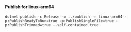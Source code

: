 #### Publish for linux-arm64

`dotnet publish -c Release -o ../publish -r linux-arm64 -p:PublishReadyToRun=true -p:PublishSingleFile=true -p:PublishTrimmed=true --self-contained true`